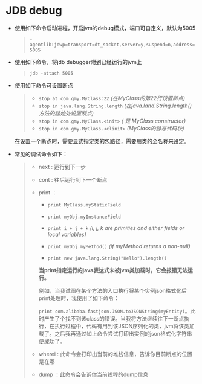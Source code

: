 # JDB debug

- 使用如下命令启动进程，开启jvm的debug模式，端口可自定义，默认为5005

  > `-agentlib:jdwp=transport=dt_socket,server=y,suspend=n,address=5005`

- 使用如下命令，将jdb debugger附到已经运行的jvm上

  >  `jdb -attach 5005`

- 使用如下命令可设置断点

  > - `stop at com.gmy.MyClass:22` *(在MyClass的第22行设置断点)*
  > - `stop in java.lang.String.length` *(在java.land.String.length()方法的起始处设置断点)*
  > - `stop in com.gmy.MyClass.<init>` *(<init> 是 MyClass constructor)*
  > - `stop in com.gmy.MyClass.<clinit>` *(<clinit>MyClass的静态代码块)*

  在设置一个断点时，需要显式指定类的包路径，需要用类的全名称来设定。

- 常见的调试命令如下：

  > - next : 运行到下一步
  >
  > - cont : 往后运行到下一个断点
  >
  > - print ：
  >
  >   - `print MyClass.myStaticField`
  >
  >   - `print myObj.myInstanceField`
  >   - `print i + j + k` *(i, j, k are primities and either fields or local variables)*
  >   - `print myObj.myMethod()` *(if myMethod returns a non-null)*
  >   - `print new java.lang.String("Hello").length()`
  >
  >   **当print指定运行的java表达式未被jvm类加载时，它会报错无法运行。**
  >
  >   例如，当我试图在某个方法的入口执行将某个实例json格式化后print处理时，我使用了如下命令：
  >
  >   `print com.alibaba.fastjson.JSON.toJSONString(myEntity)`。此时产生了个找不到该class的错误。当我将方法继续往下一断点执行，在执行过程中，代码有用到该JSON序列化的类，jvm将该类加载了。之后我再通过如上命令尝试打印出实例的json格式化字符串便成功了。
  >
  > - wherei : 此命令会打印出当前的堆栈信息，告诉你目前断点的位置是在哪
  >
  > - dump ：此命令会告诉你当前线程的dump信息

